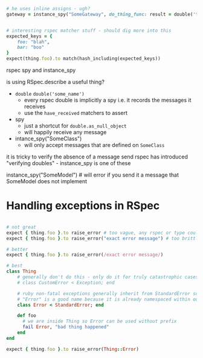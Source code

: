 
```ruby
# he uses inline assigns - ugh?
gateway = instance_spy("SomeGateway", do_thing_func: result = double('the result'))


# interesting rspec matcher stuff - should dig more into this
expected_keys = {
    foo: "blah",
    bar: "boo"
}
expect(thing.foo).to match(hash_including(expected_keys))
```

rspec spy and instance_spy

is using RSpec.describe a useful thing?

* `double` `double('some_name')`
    * every rspec double is implicitly a spy i.e. it records the messages it receives
    * use the `have_received` matchers to assert
* spy
    * just a shortcut for `double.as_null_object`
    * will happily receive any message
* intance_spy("SomeClass")
    * will only accept messages that are defined on `SomeClass`


it is tricky to verify the absence of a message send
rspec has introduced "verifying doubles" - instance_spy is one of these

instance_spy("SomeModel") # will error if you send it a message that SomeModel does not implement

# Handling exceptions in RSpec

```ruby

# not great
expect { thing.foo }.to raise_error # too vague, any rspec or type could pass this
expect { thing.foo }.to raise_error("exact error message") # too brittle, coupled to the exact text of the exception message

# better
expect { thing.foo }.to raise_error(/exact error message/)

# best
class Thing
    # generally don't do this - only do it for truly catastrophic cases where you are ok if app dies
    # class CustomError < Exception; end

    # ruby non-fatal exceptions generally inherit from StandardError so we should too
    # "Error" is a good name because it is already namespaced within our class
    class Error < StandardError; end

    def foo
      # we are inside Thing so Error can be used without prefix
      fail Error, "bad thing happened"
    end
end

expect { thing.foo }.to raise_error(Thing::Error)
```
